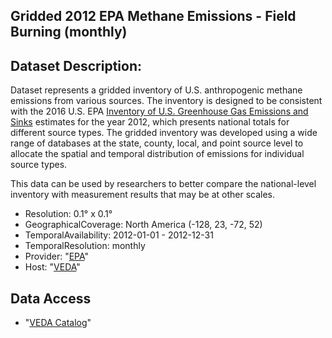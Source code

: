 ## Gridded 2012 EPA Methane Emissions - Field Burning (monthly)

## Dataset Description: 
Dataset represents a gridded inventory of U.S. anthropogenic methane emissions from various sources. The inventory is designed to be consistent with the 2016 U.S. EPA [Inventory of U.S. Greenhouse Gas Emissions and Sinks](https://www.epa.gov/ghgemissions/us-greenhouse-gas-inventory-report-1990-2014) estimates for the year 2012, which presents national totals for different source types. The gridded inventory was developed using a wide range of databases at the state, county, local, and point source level to allocate the spatial and temporal distribution of emissions for individual source types.

This data can be used by researchers to better compare the national-level inventory with measurement results that may be at other scales.

- Resolution: 0.1° x 0.1°
- GeographicalCoverage: North America (-128, 23, -72, 52)
- TemporalAvailability: 2012-01-01 - 2012-12-31
- TemporalResolution: monthly
- Provider: "[EPA](https://www.epa.gov/ghgemissions/gridded-2012-methane-emissions)"
- Host: "[VEDA](https://www.earthdata.nasa.gov/esds/veda)"

## Data Access

- "[VEDA Catalog](https://staging-stac.delta-backend.com/collections/EPA-monthly-emissions_4F_Field_Burning)"
